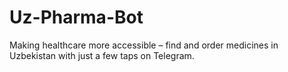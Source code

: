 # Uz-Pharma-Bot
Making healthcare more accessible – find and order medicines in Uzbekistan with just a few taps on Telegram.
